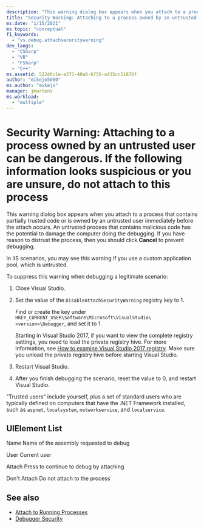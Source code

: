 ```yaml
---
description: "This warning dialog box appears when you attach to a process that contains partially trusted code or is owned by an untrusted user immediately before the attach occurs."
title: "Security Warning: Attaching to a process owned by an untrusted user can be dangerous. If the following information looks suspicious or you are unsure, do not attach to this process | Microsoft Docs"
ms.date: "1/15/2021"
ms.topic: "conceptual"
f1_keywords:
  - "vs.debug.attachsecuritywarning"
dev_langs:
  - "CSharp"
  - "VB"
  - "FSharp"
  - "C++"
ms.assetid: 52246c1e-a371-40a0-b756-a435cc51876f
author: "mikejo5000"
ms.author: "mikejo"
manager: jmartens
ms.workload:
  - "multiple"
---
```

# Security Warning: Attaching to a process owned by an untrusted user can be dangerous. If the following information looks suspicious or you are unsure, do not attach to this process

This warning dialog box appears when you attach to a process that contains partially trusted code or is owned by an untrusted user immediately before the attach occurs. An untrusted process that contains malicious code has the potential to damage the computer doing the debugging. If you have reason to distrust the process, then you should click **Cancel** to prevent debugging.

In IIS scenarios, you may see this warning if you use a custom application pool, which is untrusted.

To suppress this warning when debugging a legitimate scenario:

1. Close Visual Studio.

1. Set the value of the `DisableAttachSecurityWarning` registry key to 1.

   Find or create the key under `HKEY_CURRENT_USER\Software\Microsoft\VisualStudio\<version>\Debugger`, and set it to 1.

   Starting in Visual Studio 2017, if you want to view the complete registry settings, you need to load the private registry hive. For more information, see [How to examine Visual Studio 2017 registry](https://github.com/microsoft/VSProjectSystem/blob/master/doc/overview/examine_registry.md). Make sure you unload the private registry hive before starting Visual Studio.

1. Restart Visual Studio.

1. After you finish debugging the scenario, reset the value to 0, and restart Visual Studio.

"Trusted users" include yourself, plus a set of standard users who are typically defined on computers that have the .NET Framework installed, such as `aspnet`, `localsystem`, `networkservice`, and `localservice`.

## UIElement List

 Name
 Name of the assembly requested to debug

 User
 Current user

 Attach
 Press to continue to debug by attaching

 Don't Attach
 Do not attach to the process

## See also
- [Attach to Running Processes](../debugger/attach-to-running-processes-with-the-visual-studio-debugger.md)
- [Debugger Security](../debugger/debugger-security.md)

